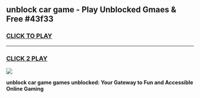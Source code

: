 
## unblock car game - Play Unblocked Gmaes & Free #43f33
<h3>
<a href="https://premium.freeplayer.one?title=unblock_car_game&ref=03M">CLICK TO PLAY</a></h3>
<hr>

<h3>
<a href="https://premium.freeplayer.one?title=unblock_car_game&ref=03M">CLICK 2 PLAY</a>
  
</h3>

<a href="https://premium.freeplayer.one?title=unblock_car_game&ref=03M"><img src="https://clearcache.store/games.png"></a>


**unblock car game games unblocked: Your Gateway to Fun and Accessible Online Gaming**
